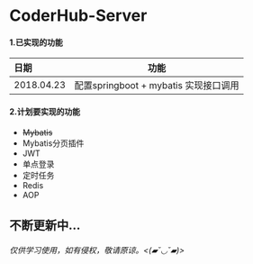 # CoderHub-Server

#### 1.已实现的功能


| 日期         | 功能                            |
| :--------- | ----------------------------- |
| 2018.04.23 | 配置springboot + mybatis 实现接口调用 |

#### 2.计划要实现的功能

* ~~Mybatis~~
* Mybatis分页插件
* JWT
* 单点登录
* 定时任务
* Redis
* AOP



## 不断更新中...

###### 仅供学习使用，如有侵权，敬请原谅。<(▰˘◡˘▰)>